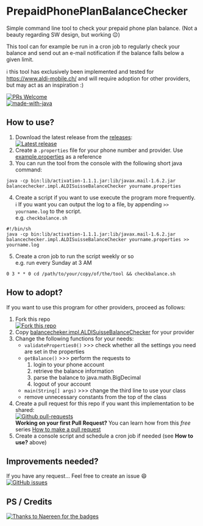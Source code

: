 # PrepaidPhonePlanBalanceChecker
Simple command line tool to check your prepaid phone plan balance.
(Not a beauty regarding SW design, but working 😉)

This tool can for example be run in a cron job to regularly check your balance and send out an e-mail notification if the balance falls below a given limit.

:information_source: this tool has exclusively been implemented and tested for https://www.aldi-mobile.ch/ and will require adoption for other providers, but may act as an inspiration :)

[![PRs Welcome](https://img.shields.io/badge/PRs-welcome-brightgreen.svg?style=flat-square)](http://makeapullrequest.com)\
[![made-with-java](https://img.shields.io/badge/Made%20with-Java-1f425f.svg)](https://www.java.com/)

## How to use?

1. Download the latest release from the [releases](https://github.com/ultimate/PrepaidPhonePlanBalanceChecker/releases):\
[![Latest release](https://badgen.net/github/release/ultimate/PrepaidPhonePlanBalanceChecker)](https://github.com/ultimate/PrepaidPhonePlanBalanceChecker/releases)
3. Create a `.properties` file for your phone number and provider. Use [example.properties](https://github.com/ultimate/PrepaidPhonePlanBalanceChecker/blob/main/example.properties) as a reference
4. You can run the tool from the console with the following short java command:

```
java -cp bin:lib/activation-1.1.1.jar:lib/javax.mail-1.6.2.jar balancechecker.impl.ALDISuisseBalanceChecker yourname.properties
```

4. Create a script if you want to use execute the program more frequently.\
:information_source: If you want you can output the log to a file, by appending `>> yourname.log` to the script.\
e.g. ```checkbalance.sh```
```
#!/bin/sh
java -cp bin:lib/activation-1.1.1.jar:lib/javax.mail-1.6.2.jar balancechecker.impl.ALDISuisseBalanceChecker yourname.properties >> yourname.log
```

5. Create a cron job to run the script weekly or so\
e.g. run every Sunday at 3 AM
```
0 3 * * 0 cd /path/to/your/copy/of/the/tool && checkbalance.sh
```

## How to adopt?

If you want to use this program for other providers, proceed as follows:

1. Fork this repo\
[![Fork this repo](https://img.shields.io/github/forks/ultimate/PrepaidPhonePlanBalanceChecker.svg?style=social&label=Fork)](https://gitHub.com/ultimate/PrepaidPhonePlanBalanceChecker/fork/)
2. Copy [balancecheker.impl.ALDISuisseBalanceChecker](https://github.com/ultimate/PrepaidPhonePlanBalanceChecker/blob/main/src/balancechecker/impl/ALDISuisseBalanceChecker.java) for your provider
3. Change the following functions for your needs:
   * ```validateProperties0()``` >>> check whether all the settings you need are set in the properties
   * ```getBalance()``` >>> perform the requests to
       1. login to your phone account
       2. retrieve the balance information
       3. parse the balance to java.math.BigDecimal
       4. logout of your account
   * ```main(String[] args)``` >>> change the third line to use your class
   * remove unnecessary constants from the top of the class
4. Create a pull request for this repo if you want this implementation to be shared:\
[![Github pull-requests](https://img.shields.io/github/issues-pr/ultimate/PrepaidPhonePlanBalanceChecker.svg)](https://gitHub.com/ultimate/PrepaidPhonePlanBalanceChecker/pull/)\
**Working on your first Pull Request?** You can learn how from this *free* series [How to make a pull request](https://makeapullrequest.com/)
5. Create a console script and schedule a cron job if needed (see **How to use?** above)

## Improvements needed?

If you have any request... Feel free to create an issue :smile:\
[![GitHub issues](https://img.shields.io/github/issues/ultimate/PrepaidPhonePlanBalanceChecker.svg)](https://GitHub.com/ultimate/PrepaidPhonePlanBalanceChecker/issues/)

## PS / Credits

[![Thanks to Naereen for the badges](https://img.shields.io/badge/Thanks%20to%20Naereen-for%20the%20badges-red.svg)](https://github.com/Naereen/badges)
